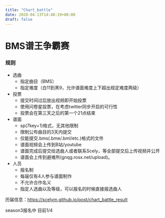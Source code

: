 ```yaml
---
title: "Chart_battle"
date: 2020-04-13T14:48:19+08:00
draft: false
---
```


# BMS谱王争霸赛
<!--more-->
### 规则
- 选曲
    - 指定曲目（BMS）
    - 指定难度（白11到黑9，允许谱面难度上下超出规定难度两级）
- 投票
    - 提交时间过后放出视频即开始投票
    - 使用问卷星投票，在考虑twitter同步开启的可行性
    - 投票会在第三天之后的第一个21点结束
- 谱面
    - sp(7key+1)格式，无其他限制
    - 限制公布曲目的3天内提交
    - 仅能提交.bms(.bme/.bml/etc.)格式的文件
    - 谱面视频会上传到B站/youtube
    - 谱面完成后提交给选曲人或者联系Scely，等全部提交后上传视频并公开
    - 谱面会上传到避难所(gnqg.rosx.net/upload)。
- 人员
    - 报名制
    - 每届仅有4人参与谱面制作
    - 不允许合作名义
    - 指定人选曲以及等级，可以报名的时候直接报选曲人


历届信息：https://scelym.github.io/post/chart_battle_result

season3报名中 目前1/4
<!--hide>
__进行中：Season3__

开始日期：2020.
- 选曲人
    - liaoxingyao
      - [G2R2018] IoAV"inf"A Θ hgVoA - LUZE
      - ★5

- 参赛者
    - tyrcs
    - 
    - 
    - 

- 预览视频
    - [bilibili](https://www.bilibili.com/video/BV1FQ4y1N7bt/)
    - [youtube](https://www.youtube.com/watch?v=d4fqAumQwZ0&list=PLoVkWZAryTbh1b3ldbvZ80DLd6RbFaNdL)
- 投票
    - https://www.wjx.cn/jq/73478959.aspx
- 下载
    - [04288](http://gnqg.rosx.net/upload/upload.cgi?get=04288)
    - [onedrive](https://cosmiccat-my.sharepoint.com/:f:/g/personal/hakula_cosmiccat_net/Erh1uQQ8-bpDrlkbjIJSNuIBlFtc18vJaC10-3kjbdQrCw?e=c3pzP8)